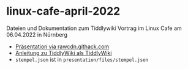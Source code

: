 # linux-cafe-april-2022

Dateien und Dokumentation zum Tiddlywiki Vortrag im Linux Cafe am 06.04.2022 in Nürnberg

- [Pr&auml;sentation via rawcdn.githack.com](https://rawcdn.githack.com/boschkundendienst/linux-cafe-april-2022/ba6a71119f23c39a67768c3441a6bec46f5ae2b8/presentation/files/index.html?min=1)
- [Anleitung zu TiddlyWiki als TiddlyWiki](https://rawcdn.githack.com/boschkundendienst/linux-cafe-april-2022/14e66187ab85e8a6848fba849ec1b49cca018630/anleitung-als-tiddlywiki.html)
- `stempel.json` ist in `presentation/files/stempel.json`
